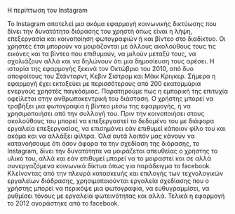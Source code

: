 Η περίπτωση του Instagram


Το Instagram αποτελεί μια ακόμα εφαρμογή κοινωνικής δικτύωσης που δίνει την δυνατότητα διόρασης του χρηστή όπως είναι η λήψη, επεξεργασία και κοινοποίηση φωτογραφιών ή και βίντεο στο διαδίκτυο. Οι χρηστές έτσι μπορούν να μοιράζονται με άλλους ακολούθους τους τις εικόνες και τα βίντεο που επιθυμούν, να μιλούν μεταξύ τους, να σχολιάζουν αλλά και να δηλώνουν ότι μια δημοσίευση τους αρέσει.
Η ιστορία της εφαρμογής ξεκινά τον Οκτώβριο του 2010, από δυο αποφοίτους του Στάνταρντ, Κεβιν Σιστρομ και Μάικ Κριγκερ. Σήμερα η εφαρμογή έχει εκτοξεύει με περισσότερους από 200 εκατομμύρια ενεργούς  χρηστές παγκόσμιος.
Παρατηρούμε πως η εμπορική της επιτυχία οφείλεται στην ανθρωποκεντρική του διάσταση. Ο χρήστης μπορεί να τραβήξει μια φωτογραφία ή βίντεο μέσω της εφαρμογής, ή να χρησιμοποιήσει από την συλλογή του. Πριν την κοινοποιήσει στους ακολούθους του μπορεί να επεξεργαστεί το δεδομένο του με διάφορα εργαλεία επεξεργασίας, να επισημάνει εάν επιθυμεί κάποιον φίλο του και ακόμα και να αλλάξει φίλτρα. Όλα αυτά λοιπόν μας κάνουν να κατανοήσουμε ότι όσον άφορα τα την σχεδίαση της διόρασης, το Instagram, δίνει την δυνατότητα να μοιράζεται απευθείας ο χρήστης το υλικό του, αλλά και εάν επιθυμεί μπορεί να το μοιραστεί και σε αλλά συνεργαζόμενα κοινωνικά δίκτυα όπως για παράδειγμα το facebook.  
Κλείνοντας από την πλευρά κατασκευής και επιλογής των τεχνολογικών εργαλείων διάδρασης, χρησιμοποιούνται εργαλεία σχεδίασης που ο χρήστης μπορεί να περικόψε μια φωτογραφία, να ευθυγραμμίσει, να ρυθμίσει τόνους με εργαλεία φωτεινότητας και αλλά.
Τελικά η εφαρμογή το 2012 αγοράστηκε από το facebook.
